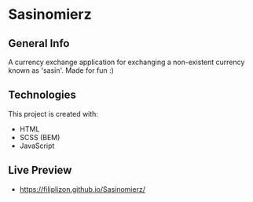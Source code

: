 # Sasinomierz

## General Info 

A currency exchange application for exchanging a non-existent currency known as 'sasin'.
Made for fun :)

## Technologies 

This project is created with:
 * HTML
 * SCSS (BEM)
 * JavaScript 

## Live Preview 

* https://filiplizon.github.io/Sasinomierz/